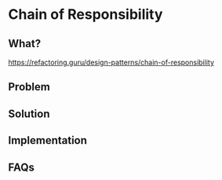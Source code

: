 # Chain of Responsibility

## What?
https://refactoring.guru/design-patterns/chain-of-responsibility

## Problem

## Solution

## Implementation

## FAQs